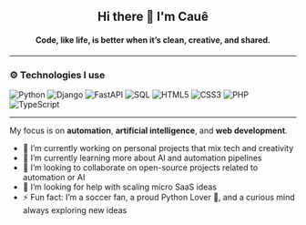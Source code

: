 <h2 align="center"> Hi there 👋 I'm Cauê </h2>
<h4 align="center"> Code, like life, is better when it’s clean, creative, and shared. </h4>

---

### ⚙️ Technologies I use

![Python](https://img.shields.io/badge/Python-3776AB?style=for-the-badge&logo=python&logoColor=white) ![Django](https://img.shields.io/badge/Django-092E20?style=for-the-badge&logo=django&logoColor=white)  ![FastAPI](https://img.shields.io/badge/FastAPI-009688?style=for-the-badge&logo=fastapi&logoColor=white)   ![SQL](https://img.shields.io/badge/SQL-003B57?style=for-the-badge&logo=postgresql&logoColor=white)  ![HTML5](https://img.shields.io/badge/HTML5-E34F26?style=for-the-badge&logo=html5&logoColor=white)  ![CSS3](https://img.shields.io/badge/CSS3-1572B6?style=for-the-badge&logo=css3&logoColor=white)  ![PHP](https://img.shields.io/badge/PHP-777BB4?style=for-the-badge&logo=php&logoColor=white) ![TypeScript](https://img.shields.io/badge/TypeScript-3178C6?style=for-the-badge&logo=typescript&logoColor=white)

---
My focus is on **automation**, **artificial intelligence**, and **web development**.

- 🔭 I’m currently working on personal projects that mix tech and creativity  
- 🌱 I’m currently learning more about AI and automation pipelines  
- 👯 I’m looking to collaborate on open-source projects related to automation or AI  
- 🤔 I’m looking for help with scaling micro SaaS ideas  
- ⚡ Fun fact: I’m a soccer fan, a proud Python Lover 🐍, and a curious mind always exploring new ideas 
